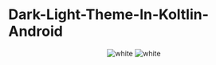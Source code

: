 # Dark-Light-Theme-In-Koltlin-Android

<p align="center" style="display:'flex'; align-items:'center'; justify-content:'space-around'">

<img src="http://www.codingwithjks.tech/Github/white.png" alt="white"/>
<img src="http://www.codingwithjks.tech/Github/black.png" alt="white"/>

</p>

